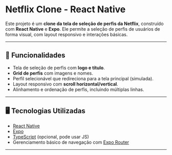 # Netflix Clone - React Native

Este projeto é um **clone da tela de seleção de perfis da Netflix**, construído com **React Native** e **Expo**. Ele permite a seleção de perfis de usuários de forma visual, com layout responsivo e interações básicas.

---

## 📄 Funcionalidades

- Tela de seleção de perfis com **logo e título**.  
- **Grid de perfis** com imagens e nomes.  
- Perfil selecionável que redireciona para a tela principal (simulada).  
- Layout responsivo com **scroll horizontal/vertical**.  
- Alinhamento e ordenação de perfis, incluindo múltiplas linhas.  

---

## 🖥 Tecnologias Utilizadas

- [React Native](https://reactnative.dev/)  
- [Expo](https://expo.dev/)  
- [TypeScript](https://www.typescriptlang.org/) (opcional, pode usar JS)  
- Gerenciamento básico de navegação com [Expo Router](https://expo.github.io/router/docs)  

---

